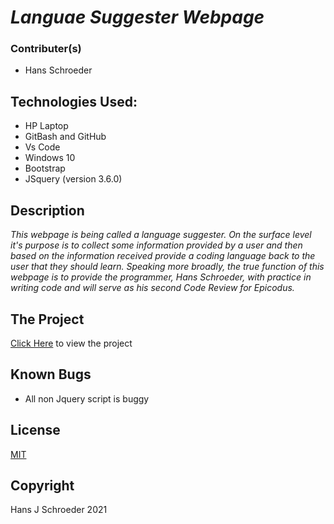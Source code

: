 # _Languae Suggester Webpage_ #

### Contributer(s)
* Hans Schroeder

## Technologies Used:
* HP Laptop
* GitBash and GitHub
* Vs Code
* Windows 10
* Bootstrap
* JSquery (version 3.6.0)

## Description
_This webpage is being called a language suggester. On the surface level it's purpose is to collect some information provided by a user and then based on the information received provide a coding language back to the user that they should learn. Speaking more broadly, the true function of this webpage is to provide the programmer, Hans Schroeder, with practice in writing code and will serve as his second Code Review for Epicodus._

## The Project
[Click Here](https://hajschroeder.github.io/languageSuggester) to view the project

## Known Bugs
* All non Jquery script is buggy

## License 
[MIT](https://choosealicense.com/licenses/mit/)

## Copyright
Hans J Schroeder 2021